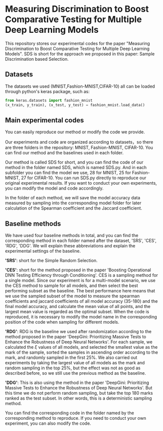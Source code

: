 # Measuring Discrimination to Boost Comparative Testing for Multiple Deep Learning Models
This repository stores our experimental codes for the paper "Measuring Discrimination to Boost Comparative Testing for Multiple Deep Learning Models". SDS is short for the approach we proposed in this paper: Sample Discrimination based Selection.
## Datasets
The datasets we used (MNIST,Fashion-MNIST,CIFAR-10) all can be loaded through python's keras package, such as:  
```python
from keras.datasets import fashion_mnist
(x_train, y_train), (x_test, y_test) = fashion_mnist.load_data()
```
## Main experimental codes
You can easily reproduce our method or modify the code we provide.
  
Our experiments and code are organized according to datasets，so there are three folders in the repository: MNIST, Fashion-MNIST, CIFAR-10. You can find our method and the baselines used in each folder.  
  
Our method is called SDS for short, and you can find the code of our method in the folder named SDS, which is named SDS.py. And in each subfolder you can find the model we use, 28 for MNIST, 25 for Fashion-MNIST, 27 for CIFAR-10. You can run SDS.py directly to reproduce our original experimental results. If you want to conduct your own experiments, you can modify the model and code accordingly.  
  
In the folder of each method, we will save the model accuracy data measured by sampling into the corresponding model folder for later calculation of the Spearman coefficient and the Jaccard coefficient.  
## Baseline methods
We have used four baseline methods in total, and you can find the corresponding method in each folder named after the dataset, 'SRS', 'CES', 'RDG', 'DDG'. We will explain these abbreviations and explain the experimental settings of the baseline.
  
**'SRS'**: short for the Simple Random Selection.  
  
**'CES'**: short for the method proposed in the paper 'Boosting Operational DNN Testing Efficiency through Conditioning'. CES is a sampling method for a single model. Since our experiment is for a multi-model scenario, we use the CES method to sample for all models, and then select the best performing subset as the baseline. The best performance here means that we use the sampled subset of the model to measure the spearman coefficients and jaccard coefficients of all model accuracy (35-180) and the final model accuracy, and calculate the mean value of all points, and the largest mean value is regarded as the optimal subset. When the code is reproduced, it is necessary to modify the model name in the corresponding position of the code when sampling for different models.  
  
**'RDG'**: RDG is the baseline we used after randomization according to the method proposed in the paper 'DeepGini: Prioritizing Massive Tests to Enhance the Robustness of Deep Neural Networks'. For each sample, we calculated the $\xi$ values of all models, and selected the smallest value as the mark of the sample, sorted the samples in ascending order according to the mark, and randomly sampled in the first 25%. We also carried out experiments by taking the largest value of all models as the mark and random sampling in the top 25%, but the effect was not as good as described before, so we still use the previous method as the baseline.  
  
**'DDG'**: This is also using the method in the paper 'DeepGini: Prioritizing Massive Tests to Enhance the Robustness of Deep Neural Networks'. But this time we do not perform random sampling, but take the top 180 marks ranked as the test subset. In other words, this is a deterministic sampling method.  
  
You can find the corresponding code in the folder named by the corresponding method to reproduce. If you need to conduct your own experiment, you can also modify the code.  
